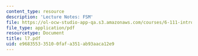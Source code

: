 ```yaml
---
content_type: resource
description: 'Lecture Notes: FSM'
file: https://ol-ocw-studio-app-qa.s3.amazonaws.com/courses/6-111-introductory-digital-systems-laboratory-fall-2002/e968355335100fafa351ab93aaca12e9_l7.pdf
file_type: application/pdf
resourcetype: Document
title: l7.pdf
uid: e9683553-3510-0faf-a351-ab93aaca12e9
---
```

